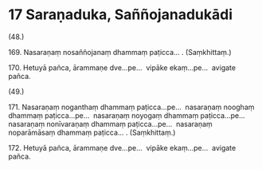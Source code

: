 # 17 Saraṇaduka, Saññojanadukādi

(48.)

169\. Nasaraṇaṃ nosaññojanaṃ dhammaṃ paṭicca… . (Saṃkhittaṃ.)

170\. Hetuyā pañca, ārammaṇe dve…pe…  vipāke ekaṃ…pe…  avigate pañca.

(49.)

171\. Nasaraṇaṃ noganthaṃ dhammaṃ paṭicca…pe…  nasaraṇaṃ nooghaṃ dhammaṃ paṭicca…pe…  nasaraṇaṃ noyogaṃ dhammaṃ paṭicca…pe…  nasaraṇaṃ nonīvaraṇaṃ dhammaṃ paṭicca…pe…  nasaraṇaṃ noparāmāsaṃ dhammaṃ paṭicca… . (Saṃkhittaṃ.)

172\. Hetuyā pañca, ārammaṇe dve…pe…  vipāke ekaṃ…pe…  avigate pañca.
